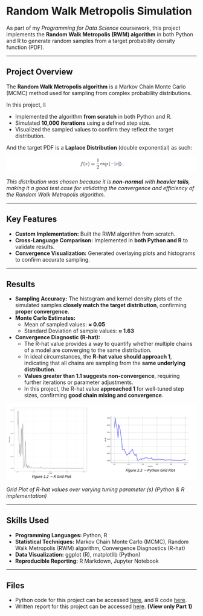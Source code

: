 # Random Walk Metropolis Simulation

As part of my *Programming for Data Science* coursework, this project implements the **Random Walk Metropolis (RWM) algorithm** in both Python and R to generate random samples from a target probability density function (PDF).

---

## Project Overview
The **Random Walk Metropolis algorithm** is a Markov Chain Monte Carlo (MCMC) method used for sampling from complex probability distributions.

In this project, I:
- Implemented the algorithm **from scratch** in both Python and R.
- Simulated **10,000 iterations** using a defined step size.
- Visualized the sampled values to confirm they reflect the target distribution.

And the target PDF is a **Laplace Distribution** (double exponential) as such:

![Target PDF](PDF.png)  

*This distribution was chosen because it is **non-normal** with **heavier tails**, making it a good test case for validating the convergence and efficiency of the Random Walk Metropolis algorithm.*

---

## Key Features
- **Custom Implementation:** Built the RWM algorithm from scratch.
- **Cross-Language Comparison:** Implemented in **both Python and R** to validate results.
- **Convergence Visualization:** Generated overlaying plots and histograms to confirm accurate sampling.

---

## Results
- **Sampling Accuracy:** The histogram and kernel density plots of the simulated samples **closely match the target distribution**, confirming **proper convergence**.
- **Monte Carlo Estimates:**
  - Mean of sampled values: **≈ 0.05**
  - Standard Deviation of sample values: **≈ 1.63**
- **Convergence Diagnostic (R-hat):**
  - The R-hat value provides a way to quantify whether multiple chains of a model are converging to the same distribution.
  - In ideal circumstances, the **R-hat value should approach 1**, indicating that all chains are sampling from the **same underlying distribution**.
  - **Values greater than 1.1 suggests non-convergence**, requiring further iterations or parameter adjustments.
  - In this project, the R-hat value **approached 1** for well-tuned step sizes, confirming **good chain mixing and convergence**.
 
![Grid Plot of Samples](GridPlot.png)  

*Grid Plot of R-hat values over varying tuning parameter (s) (Python & R implementation)*

---

## Skills Used
- **Programming Languages:** Python, R
- **Statistical Techniques:** Markov Chain Monte Carlo (MCMC), Random Walk Metropolis (RWM) algorithm, Convergence Diagnostics (R-hat)
- **Data Visualization:** ggplot (R), matplotlib (Python)
- **Reproducible Reporting:** R Markdown, Jupyter Notebook

---

## Files
- Python code for this project can be accessed [here](ST2195_Part_1.ipynb), and R code [here](https://nichkohlas.github.io/Random-Walk-Metropolis-Simulation/220459392_Part_1.html).
- Written report for this project can be accessed [here](ST2195_Final.pdf). **(View only Part 1)**




